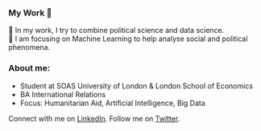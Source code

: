 ### My Work 🌱

🦾 In my work, I try to combine political science and data science. \
🦾 I am focusing on Machine Learning to help analyse social and political phenomena.


### About me:

- Student at SOAS University of London & London School of Economics
- BA International Relations
- Focus: Humanitarian Aid, Artificial Intelligence, Big Data


Connect with me on [LinkedIn](https://www.linkedin.com/in/dodt/). Follow me on [Twitter](https://twitter.com/sebdodt).
